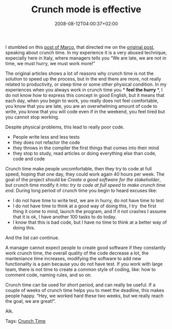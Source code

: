 ﻿---
title: "Crunch mode is effective"
description: ""
date: 2008-08-12T04:00:37+02:00
draft: false
tags: [Experiences]
categories: [Experiences]
---
I stumbled on this [post of Marco](http://www.codemetropolis.com/archive/2008/07/31/crunch-mode-is-a-pure-waste-of-time-energy-and.aspx), that directed me on the [original post](http://www.igda.org/articles/erobinson_crunch.php), speaking about crunch time. In my experience it is a very abused technique, expecially here in Italy, where managers tells you “We are late, we are not in time, we must hurry, we must work more!”

The original articles shows a lot of reasons why crunch time is not the solution to speed up the process, but in the end there are more, not really related to productivity, or sleep time or some other physical condition. In my experiences when you always work in crunch time you * **feel the hurry** *, I do not know how to express this concept in good English, but it means that each day, when you begin to work, you really does not feel comfortable, you know that you are late, you are an overwhelming amount of code to write, you know that you will code even if in the weekend, you feel tired but you cannot stop working.

Despite physical problems, this lead to really poor code.

- People write less and less tests
- they does not refactor the code
- they throws in the compiler the first things that comes into their mind
- they stop to study, read articles or doing everything else than code, code and code

Crunch time make people uncomfortable, then they try to code at full speed, hoping that one day, they could work again 40 hours per week. The goal of the project should be *Create a good software for the stakeholder*, but crunch time modify it into: *try to code at full speed to make crunch time end*. During long period of crunch time you begin to heard excuses like:

- I do not have time to write test, we are in hurry, do not have time to test
- I do not have time to think at a good way of doing this, I try  the first thing it come to mind, launch the program, and if it not crashes I assume that it is ok, I have another 100 tasks to do today.
- I know that this is bad code, but I have no time to think at a better way of doing this.

And the list can continue.

A manager cannot expect people to create good software if they constantly work crunch time, the overall quality of the code decrease a lot, the manteniance time increases, modifying the software to add new functionality is a pain because you do not have test. If you work with large team, there is not time to create a common style of coding, like: how to comment code, naming rules, and so on.

Crunch time can be used for short period, and can really be useful. If a couple of weeks of crunch time helps you to meet the deadline, this makes people happy. “Hey, we worked hard these two weeks, but we really reach the goal, we are great!”.

Alk.

Tags: [Crunch Time](http://technorati.com/tag/Crunch%20Time)

<!--dotnetkickit-->
